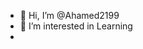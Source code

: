 - 👋 Hi, I’m @Ahamed2199
- 👀 I’m interested in Learning
-

<!---
Ahamed2199/Ahamed2199 is a ✨ special ✨ repository because its `README.md` (this file) appears on your GitHub profile.
You can click the Preview link to take a look at your changes.
--->

